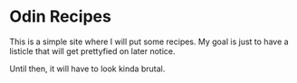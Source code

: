 # Odin Recipes
This is a simple site where I will put some recipes.
My goal is just to have a listicle that will get prettyfied on later notice.

Until then, it will have to look kinda brutal.
